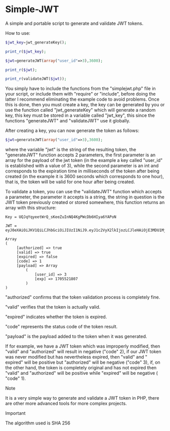 # Simple-JWT
A simple and portable script to generate and validate JWT tokens.

How to use:
```php
$jwt_key=jwt_generateKey();

print_r($jwt_key);

$jwt=generateJWT(array("user_id"=>3),3600);

print_r($jwt);

print_r(validateJWT($jwt));
```
You simply have to include the functions from the "simplejwt.php" file in your script, or include them with "require" or "include", before doing the latter I recommend eliminating the example code to avoid problems.
Once this is done, then you must create a key, the key can be generated by you or use the function called "jwt_generateKey" which will generate a random key, this key must be stored in a variable called "jwt_key", this since the functions "generateJWT" and "validateJWT" use it globally.

After creating a key, you can now generate the token as follows:
```php
$jwt=generateJWT(array("user_id"=>3),3600);
 ```
where the variable "jwt" is the string of the resulting token, the "generateJWT" function accepts 2 parameters, the first parameter is an array for the payload of the jwt token (in the example a key called "user_id" is established with a value of 3), while the second parameter is an int and corresponds to the expiration time in milliseconds of the token after being created (in the example it is 3600 seconds which corresponds to one hour), that is, the token will be valid for one hour after being created.

To validate a token, you can use the "validateJWT" function which accepts a parameter, the parameter it accepts is a string, the string in question is the JWT token previously created or stored somewhere, this function returns an array with this structure:
```
Key = UQJqYqyeetWrQ_sKeeZuInNQ4KgPWcDb6HIya6YAPoN

JWT = eyJ0eXAiOiJKV1QiLCJhbGciOiJIUzI1NiJ9.eyJ1c2VyX2lkIjozLCJleHAiOjE3MDU1MjE4MDd9.3Mzx7eb3JSbN9i9CdXZyMiKTVd8xl8j7RAKSbCNCfXM

Array
(
     [authorized] => true
     [valid] => true
     [expired] => false
     [code] => 1
     [payload] => Array
         (
             [user_id] => 3
             [exp] => 1705521807
         )
)
```
"authorized" confirms that the token validation process is completely fine.

"valid" verifies that the token is actually valid.

"expired" indicates whether the token is expired.

"code" represents the status code of the token result.

"payload" is the payload added to the token when it was generated.

If for example, we have a JWT token which was improperly modified, then "valid" and "authorized" will result in negative ("code" 2), if our JWT token was never modified but has nevertheless expired, then "valid" and " expired" will be positive but "authorized" will be negative ("code" 3), if, on the other hand, the token is completely original and has not expired then "valid" and "authorized" will be positive while "expired" will be negative ( "code" 1).

> [!NOTE]
> It is a very simple way to generate and validate a JWT token in PHP, there are other more advanced tools for more complex projects.

> [!IMPORTANT]
> The algorithm used is SHA 256
